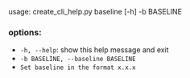 usage: create_cli_help.py baseline [-h] -b BASELINE

### options:
- `-h, --help`: show this help message and exit
- `-b BASELINE, --baseline BASELINE`
- `Set baseline in the format x.x.x`
